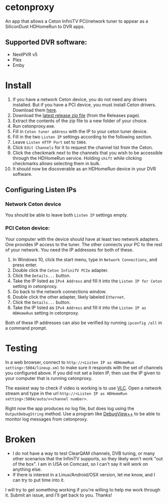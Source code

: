 # cetonproxy
An app that allows a Ceton InfiniTV PCI/network tuner to appear as a SiliconDust HDHomeRun to DVR apps.

## Supported DVR software:
- NextPVR v5
- Plex
- Emby

# Install

1. If you have a network Ceton device, you do not need any drivers installed.  But if you have a PCI device, you must install Ceton drivers.  Download them [here](http://seanmauch.com/ceton-infinitv-drivers/).
1. Download the [latest release zip file](https://github.com/craigmox/cetonproxy/releases/latest/download/cetonproxy.zip) (from the Releases page).
2. Extract the contents of the zip file to a new folder of your choice.
3. Run cetonproxy.exe.
4. Fill in `Ceton tuner address` with the IP to your ceton tuner device.
5. Fill in the two `Listen IP` settings according to the following section.
6. Leave `Listen HTTP Port` set to `5004`.
7. Click `Edit Channels` for it to request the channel list from the Ceton.
8. Click the checkmark next to the channels that you wish to be accessible through the HDHomeRun service.  Holding `shift` while clicking checkmarks allows selecting them in bulk.
9. It should now be discoverable as an HDHomeRun device in your DVR software.  

## Configuring Listen IPs
### Network Ceton device
You should be able to leave both `Listen IP` settings empty.  
### PCI Ceton device:
Your computer with the device should have at least two network adapters.  One provides IP access to the tuner.  The other connects your PC to the rest of your network.  You need the IP addresses for both of these.  
1.  In Windows 10, click the start menu, type in `Network Connections`, and press enter.
2.  Double click the `Ceton InfiniTV PCIe` adapter.
3.  Click the `Details...` button.
4.  Take the IP listed as `IPv4 Address` and fill it into the `Listen IP for Ceton` setting in cetonproxy.
5.  Go back to the network connections window.
6.  Double click the other adapter, likely labeled `Ethernet`.
7.  Click the `Details...` button.
8.  Take the IP listed as `IPv4 Address` and fill it into the `Listen IP as HDHomeRun` setting in cetonproxy.

Both of these IP addresses can also be verified by running `ipconfig /all` in a command prompt. 

# Testing
In a web browser, connect to `http://<Listen IP as HDHomeRun setting>:5004/lineup.xml` to make sure it responds with the set of channels you configured above.  If you did not set a listen IP, then use the IP given to your computer that is running cetonproxy.

The easiest way to check if video is working is to use [VLC](https://www.videolan.org/index.html).  Open a network stream and type in the url `http://<Listen IP as HDHomeRun setting>:5004/auto/v<channel number>`.

Right now the app produces no log file, but does log using the `OutputDebugString` method.  Use a program like [DebugView++](https://github.com/CobaltFusion/DebugViewPP/releases) to be able to monitor log messages from cetonproxy.

# Broken
- I do not have a way to test ClearQAM channels, DVB tuning, or many other scenarios that the InfiniTV supports, so they likely won't work "out of the box".  I am in USA on Comcast, so I can't say it will work on anything else.
- If there is interest in a Linux/Android/OSX version, let me know, and I can try to put time into it.

I will try to get something working if you're willing to help me work through it.  Submit an issue, and I'll get back to you.  Thanks!
